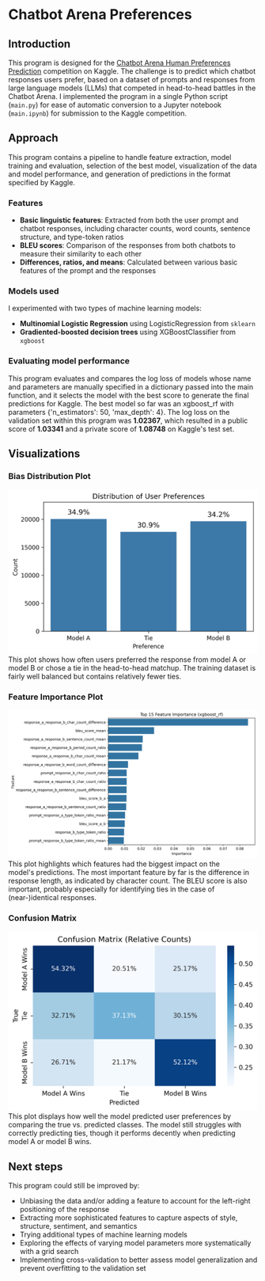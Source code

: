 # Chatbot Arena Preferences

## Introduction
This program is designed for the
[Chatbot Arena Human Preferences 
Prediction](https://www.kaggle.com/competitions/lmsys-chatbot-arena) competition on Kaggle.
The challenge is to predict which 
chatbot responses users prefer, 
based on a dataset of 
prompts and
responses from large language 
models (LLMs) that competed in 
head-to-head battles in the Chatbot 
Arena. 
I implemented the program in a single 
Python script (`main.py`) for 
ease of automatic conversion to a 
Jupyter 
notebook (`main.ipynb`) for 
submission to the 
Kaggle competition.

## Approach
This program contains a pipeline to 
handle feature extraction, model 
training and evaluation, selection 
of the best model,
visualization of the data and model 
performance, and generation of 
predictions in the format specified 
by Kaggle.

### Features
- **Basic linguistic features**: 
  Extracted from both the user prompt and chatbot responses, including character counts, word counts, sentence structure, and type-token ratios
- **BLEU scores**: Comparison of the 
  responses from both chatbots to 
  measure their similarity to each 
  other
- **Differences, ratios, and 
  means**: Calculated between 
  various basic features of the prompt 
  and the responses

### Models used
I experimented with two types of 
machine learning models:
- **Multinomial Logistic 
  Regression** using 
  LogisticRegression from `sklearn` 
- **Gradiented-boosted decision 
  trees** using XGBoostClassifier from 
  `xgboost` 

### Evaluating model performance
This program evaluates and compares the 
log loss 
of models whose name and parameters 
are manually specified in a 
dictionary passed into the main 
function, and it selects the model 
with the best score to generate the 
final predictions for Kaggle.
The best model so far was an 
xgboost_rf with parameters 
{'n_estimators': 50, 
'max_depth': 4}. 
The log loss on the validation set 
within this program
was **1.02367**, which resulted in a 
public score of **1.03341** and a 
private score of **1.08748** on 
Kaggle's 
test set.

## Visualizations
### Bias Distribution Plot
   ![Bias Distribution](bias_distribution.png)
This plot shows 
   how often users preferred 
   the response from model A 
   or model B or chose a tie in the 
   head-to-head matchup. The 
   training dataset is fairly well 
   balanced but contains relatively 
   fewer ties.


### Feature Importance Plot 

   ![Feature Importance](evaluation_feature_importance.png)
   This plot highlights which features 
   had the 
   biggest impact on the  
   model's predictions. The most 
   important 
   feature by far is the 
   difference in response length,
   as indicated by character count. 
   The BLEU score is also important, 
   probably especially for 
   identifying ties in the case of 
   (near-)identical responses.


### Confusion Matrix
   ![Confusion Matrix](evaluation_confusion_matrix.png)
This plot displays how 
well the model predicted user 
   preferences by comparing the true 
   vs. predicted classes.
   The model still 
   struggles with 
   correctly predicting ties, though 
   it performs decently when predicting 
   model A or model B wins.



## Next steps
This program could still be improved 
by: 
* Unbiasing the data and/or adding a 
  feature to account for the 
  left-right positioning of the response
* Extracting more sophisticated 
  features to capture aspects of 
  style, structure, sentiment, and 
  semantics
* Trying additional types of 
  machine learning models
* Exploring the effects of varying 
  model parameters more 
  systematically with a grid search
* Implementing cross-validation to better assess model generalization and prevent overfitting to the validation set
